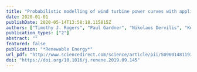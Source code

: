 ```yaml
---
title: "Probabilistic modelling of wind turbine power curves with application of heteroscedastic Gaussian Process regression"
date: 2020-01-01
publishDate: 2020-05-14T13:58:18.115815Z
authors: ["Timothy J. Rogers", "Paul Gardner", "Nikolaos Dervilis", "Keith Worden", "Andrew E. Maguire", "Evangelos Papatheou", "Elizabeth J. Cross"]
publication_types: ["2"]
abstract: ""
featured: false
publication: "*Renewable Energy*"
url_pdf: "http://www.sciencedirect.com/science/article/pii/S0960148119314892"
doi: "https://doi.org/10.1016/j.renene.2019.09.145"
---
```


